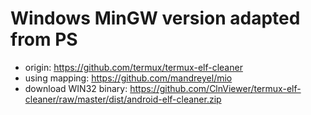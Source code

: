 # Windows MinGW version adapted from PS

- origin: https://github.com/termux/termux-elf-cleaner
- using mapping: https://github.com/mandreyel/mio
- download WIN32 binary: https://github.com/ClnViewer/termux-elf-cleaner/raw/master/dist/android-elf-cleaner.zip
